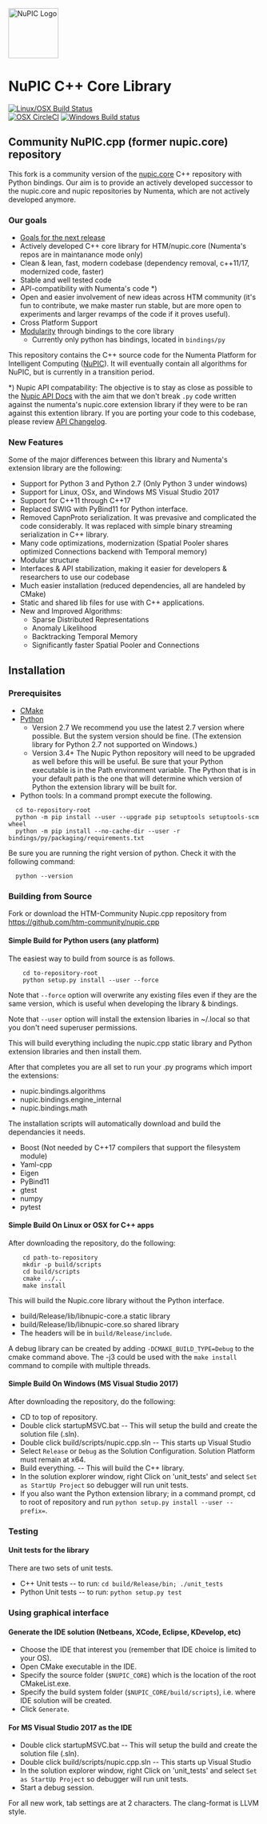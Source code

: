 <img src="http://numenta.org/87b23beb8a4b7dea7d88099bfb28d182.svg" alt="NuPIC Logo" width=100/>

# NuPIC C++ Core Library
[![Linux/OSX Build Status](https://travis-ci.org/htm-community/nupic.cpp.svg?branch=master)](https://travis-ci.org/htm-community/nupic.cpp)  
[![OSX CircleCI](https://circleci.com/gh/htm-community/nupic.cpp/tree/master.svg?style=svg)](https://circleci.com/gh/htm-community/nupic.cpp/tree/master) 
[![Windows Build status](https://ci.appveyor.com/api/projects/status/59f87and1x0ugss9/branch/master?svg=true)](https://ci.appveyor.com/project/htm-community/nupic-cpp/branch/master)

## Community NuPIC.cpp (former nupic.core) repository

This fork is a community version of the [nupic.core](https://github.com/numenta/nupic.core) C++ repository with Python bindings. 
Our aim is to provide an actively developed successor to the nupic.core and nupic repositories by Numenta, 
which are not actively developed anymore. 


### Our goals

- [Goals for the next release](https://github.com/htm-community/nupic.cpp/blob/master/RELEASE_V1_GOALS.md)
- Actively developed C++ core library for HTM/nupic.core (Numenta's repos are in maintanance mode only)
- Clean & lean, fast, modern codebase (dependency removal, c++11/17, modernized code, faster)
- Stable and well tested code
- API-compatibility with Numenta's code *)
- Open and easier involvement of new ideas across HTM community (it's fun to contribute, we make master run stable, but are more open to experiments and larger revamps of the code if it proves useful).
- Cross Platform Support
- [Modularity](bindings/py/README.md) through bindings to the core library
  - Currently only python has bindings, located in `bindings/py`


This repository contains the C++ source code for the Numenta Platform for 
Intelligent Computing ([NuPIC](http://numenta.org/nupic.html)). 
It will eventually contain all algorithms for NuPIC, but is currently in a transition period. 

\*) Nupic API compatability: The objective is to stay as close as possible to the [Nupic API Docs](http://nupic.docs.numenta.org/stable/api/index.html) 
with the aim that we don't break `.py` code written against the numenta's nupic.core extension library if they were to be 
ran against this extention library. If you are porting your code to this codebase, please review [API Changelog](API_CHANGELOG.md).

### New Features 

Some of the major differences between this library and Numenta's extension library are the following:

 * Support for Python 3 and Python 2.7 (Only Python 3 under windows)
 * Support for Linux, OSx, and Windows MS Visual Studio 2017
 * Support for C++11 through C++17 
 * Replaced SWIG with PyBind11 for Python interface.
 * Removed CapnProto serialization.  It was prevasive and complicated the code considerably. It was replaced 
 with simple binary streaming serialization in C++ library.
 * Many code optimizations, modernization (Spatial Pooler shares optimized Connections backend with Temporal memory) 
 * Modular structure
 * Interfaces & API stabilization, making it easier for developers & researchers to use our codebase
 * Much easier installation (reduced dependencies, all are handeled by CMake) 
 * Static and shared lib files for use with C++ applications.
 * New and Improved Algorithms:
   - Sparse Distributed Representations
   - Anomaly Likelihood
   - Backtracking Temporal Memory
   - Significantly faster Spatial Pooler and Connections

## Installation 

### Prerequisites

- [CMake](http://www.cmake.org/)
- [Python](https://python.org/downloads/)
    - Version 2.7  We recommend you use the latest 2.7 version where possible. But the system version should be fine. (The extension library for Python 2.7 not supported on Windows.)
    - Version 3.4+  The Nupic Python repository will need to be upgraded as well before this will be useful.
  Be sure that your Python executable is in the Path environment variable. The Python that is in your default path is the one
  that will determine which version of Python the extension library will be built for.
- Python tools: In a command prompt execute the following.
```
  cd to-repository-root
  python -m pip install --user --upgrade pip setuptools setuptools-scm wheel
  python -m pip install --no-cache-dir --user -r bindings/py/packaging/requirements.txt
```

  Be sure you are running the right version of python. Check it with the following command:
```
  python --version
```

### Building from Source

Fork or download the HTM-Community Nupic.cpp repository from https://github.com/htm-community/nupic.cpp

#### Simple Build for Python users (any platform)

The easiest way to build from source is as follows. 
```
    cd to-repository-root
    python setup.py install --user --force
```
Note that `--force` option will overwrite any existing files even if they are
the same version, which is useful when developing the library & bindings.

Note that `--user` option will install the extension libaries in ~/.local so
that you don't need superuser permissions.

This will build everything including the nupic.cpp static library and Python extension libraries and then install them.

After that completes you are all set to run your .py programs which import the extensions:
 * nupic.bindings.algorithms
 * nupic.bindings.engine_internal
 * nupic.bindings.math
 
The installation scripts will automatically download and build the dependancies it needs.
 * Boost   (Not needed by C++17 compilers that support the filesystem module)
 * Yaml-cpp
 * Eigen
 * PyBind11
 * gtest
 * numpy
 * pytest
 
#### Simple Build On Linux or OSX for C++ apps
 
After downloading the repository, do the following:
```
	cd path-to-repository
	mkdir -p build/scripts
	cd build/scripts
	cmake ../..
	make install
```	
This will build the Nupic.core library without the Python interface. 
 * build/Release/lib/libnupic-core.a   static library
 * build/Release/lib/libnupic-core.so  shared library
 * The headers will be in `build/Release/include`.

A debug library can be created by adding `-DCMAKE_BUILD_TYPE=Debug` to the cmake command above.  The -j3 could be used 
with the `make install` command to compile with multiple threads.

#### Simple Build On Windows (MS Visual Studio 2017) 

After downloading the repository, do the following:
 * CD to top of repository.
 * Double click startupMSVC.bat  -- This will setup the build and create the solution file (.sln).
 * Double click build/scripts/nupic.cpp.sln -- This starts up Visual Studio
 * Select `Release` or `Debug` as the Solution Configuration. Solution Platform must remain at x64.
 * Build everything.  -- This will build the C++ library.
 * In the solution explorer window, right Click on 'unit_tests' and select `Set as StartUp Project` so debugger will run unit tests.
 * If you also want the Python extension library; in a command prompt, cd to root of repository and run `python setup.py install --user --prefix=`.

### Testing

#### Unit tests for the library

There are two sets of unit tests.
 * C++ Unit tests -- to run: `cd build/Release/bin; ./unit_tests`
 * Python Unit tests -- to run: `python setup.py test`
 
### Using graphical interface

#### Generate the IDE solution  (Netbeans, XCode, Eclipse, KDevelop, etc)

 * Choose the IDE that interest you (remember that IDE choice is limited to your OS).
 * Open CMake executable in the IDE.
 * Specify the source folder (`$NUPIC_CORE`) which is the location of the root CMakeList.exe.
 * Specify the build system folder (`$NUPIC_CORE/build/scripts`), i.e. where IDE solution will be created.
 * Click `Generate`.
 
#### For MS Visual Studio 2017 as the IDE
 * Double click startupMSVC.bat  -- This will setup the build and create the solution file (.sln).
 * Double click build/scripts/nupic.cpp.sln -- This starts up Visual Studio
 * In the solution explorer window, right Click on 'unit_tests' and select `Set as StartUp Project` so debugger will run unit tests.
 * Start a debug session.

For all new work, tab settings are at 2 characters.
The clang-format is LLVM style.
